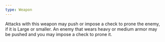 ```yaml
---
type: Weapon
---
```

Attacks with this weapon may push or impose a check to prone the enemy, if it is Large or smaller. An enemy that wears heavy or medium armor may be pushed and you may impose a check to prone it.
